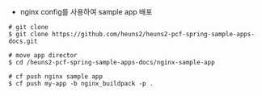 - nginx config를 사용하여 sample app 배포

```
# git clone
$ git clone https://github.com/heuns2/heuns2-pcf-spring-sample-apps-docs.git

# move app director
$ cd /heuns2-pcf-spring-sample-apps-docs/nginx-sample-app

# cf push nginx sample app
$ cf push my-app -b nginx_buildpack -p .
```
